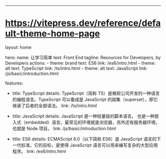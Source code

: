 ---
# https://vitepress.dev/reference/default-theme-home-page
layout: home

hero:
  name: 让学习简单
  text: Front End
  tagline: Resources for Developers, by Developers
  actions:
    - theme: brand
      text: ES6
      link: /es6/intro.html
    - theme: alt
      text: TypeScript
      link: /ts/intro.html
    - theme: alt
      text: JavaScript
      link: /js/basic/introduction.html

features:
  - title: TypeScript
    details: TypeScript（简称 TS）是微软公司开发的一种语言的编程语言。TypeScript 可以看成是 JavaScript 的超集（superset），即它继承了后者的全部语法。
    link: /ts/intro.html

  - title: JavaScript
    details: JavaScript 是一种轻量级的脚本语言。 也是一种嵌入式（embedded）语言。最常见的环境就是浏览器，另外还有服务器环境，也就是 Node 项目。
    link: /js/basic/introduction.html

  - title: ES6
    details: ECMAScript 6.0（以下简称 ES6）是 JavaScript 语言的下一代标准。它的目标，是使得 JavaScript 语言可以用来编写复杂的大型应用程序。
    link: /es6/intro.html


